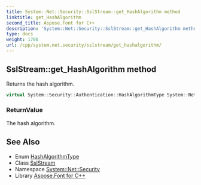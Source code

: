 ```yaml
---
title: System::Net::Security::SslStream::get_HashAlgorithm method
linktitle: get_HashAlgorithm
second_title: Aspose.Font for C++
description: 'System::Net::Security::SslStream::get_HashAlgorithm method. Returns the hash algorithm in C++.'
type: docs
weight: 1700
url: /cpp/system.net.security/sslstream/get_hashalgorithm/
---
```

## SslStream::get_HashAlgorithm method


Returns the hash algorithm.

```cpp
virtual System::Security::Authentication::HashAlgorithmType System::Net::Security::SslStream::get_HashAlgorithm()
```


### ReturnValue

The hash algorithm.

## See Also

* Enum [HashAlgorithmType](../../../system.security.authentication/hashalgorithmtype/)
* Class [SslStream](../)
* Namespace [System::Net::Security](../../)
* Library [Aspose.Font for C++](../../../)
